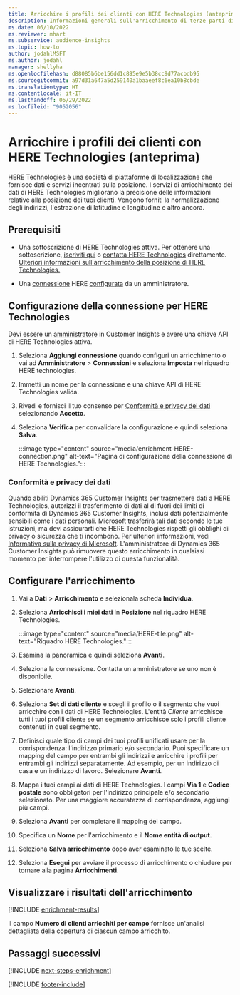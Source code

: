 ```yaml
---
title: Arricchire i profili dei clienti con HERE Technologies (anteprima)
description: Informazioni generali sull'arricchimento di terze parti di HERE Technologies.
ms.date: 06/10/2022
ms.reviewer: mhart
ms.subservice: audience-insights
ms.topic: how-to
author: jodahlMSFT
ms.author: jodahl
manager: shellyha
ms.openlocfilehash: d88085b6be156dd1c895e9e5b38cc9d77acbdb95
ms.sourcegitcommit: a97d31a647a5d259140a1baaeef8c6ea10b8cbde
ms.translationtype: HT
ms.contentlocale: it-IT
ms.lasthandoff: 06/29/2022
ms.locfileid: "9052056"
---
```

# <a name="enrich-customer-profiles-with-here-technologies-preview"></a>Arricchire i profili dei clienti con HERE Technologies (anteprima)

HERE Technologies è una società di piattaforme di localizzazione che fornisce dati e servizi incentrati sulla posizione. I servizi di arricchimento dei dati di HERE Technologies migliorano la precisione delle informazioni relative alla posizione dei tuoi clienti. Vengono forniti la normalizzazione degli indirizzi, l'estrazione di latitudine e longitudine e altro ancora.

## <a name="prerequisites"></a>Prerequisiti

- Una sottoscrizione di HERE Technologies attiva. Per ottenere una sottoscrizione, [iscriviti qui](https://developer.here.com/sign-up?utm_medium=referral&utm_source=Microsoft-Dynamics-CI&create=Freemium-Basic) o [contatta HERE Technologies](https://developer.here.com/help?utm_medium=referral&utm_source=Microsoft-Dynamics-CI#how-can-we-help-you) direttamente. [Ulteriori informazioni sull'arricchimento della posizione di HERE Technologies.](https://developer.here.com/location-enrichment?cid=Dev-MicrosoftDynamics-DB-0-Dev-&utm_source=MicrosoftDynamics&utm_medium=referral&utm_campaign=Online_Dev_ReferralMicrosoft)

- Una [connessione](connections.md) HERE [configurata](#configure-the-connection-for-here-technologies) da un amministratore.

## <a name="configure-the-connection-for-here-technologies"></a>Configurazione della connessione per HERE Technologies

Devi essere un [amministratore](permissions.md#admin) in Customer Insights e avere una chiave API di HERE Technologies attiva.

1. Seleziona **Aggiungi connessione** quando configuri un arricchimento o vai ad **Amministratore** > **Connessioni** e seleziona **Imposta** nel riquadro HERE technologies.

1. Immetti un nome per la connessione e una chiave API di HERE Technologies valida.

1. Rivedi e fornisci il tuo consenso per [Conformità e privacy dei dati](#data-privacy-and-compliance) selezionando **Accetto**.

1. Seleziona **Verifica** per convalidare la configurazione e quindi seleziona **Salva**.

   :::image type="content" source="media/enrichment-HERE-connection.png" alt-text="Pagina di configurazione della connessione di HERE Technologies.":::

### <a name="data-privacy-and-compliance"></a>Conformità e privacy dei dati

Quando abiliti Dynamics 365 Customer Insights per trasmettere dati a HERE Technologies, autorizzi il trasferimento di dati al di fuori dei limiti di conformità di Dynamics 365 Customer Insights, inclusi dati potenzialmente sensibili come i dati personali. Microsoft trasferirà tali dati secondo le tue istruzioni, ma devi assicurarti che HERE Technologies rispetti gli obblighi di privacy o sicurezza che ti incombono. Per ulteriori informazioni, vedi [Informativa sulla privacy di Microsoft](https://go.microsoft.com/fwlink/?linkid=396732).
L'amministratore di Dynamics 365 Customer Insights può rimuovere questo arricchimento in qualsiasi momento per interrompere l'utilizzo di questa funzionalità.

## <a name="configure-the-enrichment"></a>Configurare l'arricchimento

1. Vai a **Dati** > **Arricchimento** e selezionala scheda **Individua**.

1. Seleziona **Arricchisci i miei dati** in **Posizione** nel riquadro HERE Technologies.

   :::image type="content" source="media/HERE-tile.png" alt-text="Riquadro HERE Technologies.":::

1. Esamina la panoramica e quindi seleziona **Avanti**.

1. Seleziona la connessione. Contatta un amministratore se uno non è disponibile.

1. Selezionare **Avanti**.

1. Seleziona **Set di dati cliente** e scegli il profilo o il segmento che vuoi arricchire con i dati di HERE Technologies. L'entità *Cliente* arricchisce tutti i tuoi profili cliente se un segmento arricchisce solo i profili cliente contenuti in quel segmento.

1. Definisci quale tipo di campi dei tuoi profili unificati usare per la corrispondenza: l'indirizzo primario e/o secondario. Puoi specificare un mapping del campo per entrambi gli indirizzi e arricchire i profili per entrambi gli indirizzi separatamente. Ad esempio, per un indirizzo di casa e un indirizzo di lavoro. Selezionare **Avanti**.

1. Mappa i tuoi campi ai dati di HERE Technologies. I campi **Via 1** e **Codice postale** sono obbligatori per l'indirizzo principale e/o secondario selezionato. Per una maggiore accuratezza di corrispondenza, aggiungi più campi.

1. Seleziona **Avanti** per completare il mapping del campo.

1. Specifica un **Nome** per l'arricchimento e il **Nome entità di output**.

1. Seleziona **Salva arricchimento** dopo aver esaminato le tue scelte.

1. Seleziona **Esegui** per avviare il processo di arricchimento o chiudere per tornare alla pagina **Arricchimenti**.

## <a name="view-enrichment-results"></a>Visualizzare i risultati dell'arricchimento

[!INCLUDE [enrichment-results](includes/enrichment-results.md)]

Il campo **Numero di clienti arricchiti per campo** fornisce un'analisi dettagliata della copertura di ciascun campo arricchito.

## <a name="next-steps"></a>Passaggi successivi

[!INCLUDE [next-steps-enrichment](includes/next-steps-enrichment.md)]

[!INCLUDE [footer-include](includes/footer-banner.md)]

